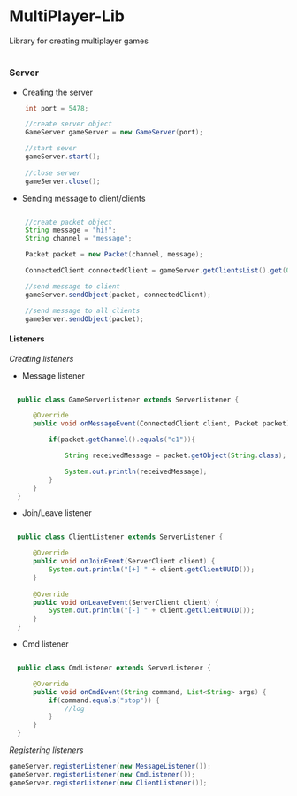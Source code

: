# MultiPlayer-Lib
Library for creating multiplayer games

#
<h3>Server</h3>

- Creating the server

```java
    int port = 5478;

    //create server object
    GameServer gameServer = new GameServer(port);

    //start sever
    gameServer.start();
    
    //close server
    gameServer.close();
```

- Sending message to client/clients

```java

    //create packet object
    String message = "hi!";
    String channel = "message";

    Packet packet = new Packet(channel, message);

    ConnectedClient connectedClient = gameServer.getClientsList().get(0);

    //send message to client
    gameServer.sendObject(packet, connectedClient);

    //send message to all clients
    gameServer.sendObject(packet);    
```

<h4>Listeners</h4>

*Creating listeners*

- Message listener

```java

  public class GameServerListener extends ServerListener {

      @Override
      public void onMessageEvent(ConnectedClient client, Packet packet) {

          if(packet.getChannel().equals("c1")){

              String receivedMessage = packet.getObject(String.class);

              System.out.println(receivedMessage);
          }
      }
  }  
```

- Join/Leave listener

```java

  public class ClientListener extends ServerListener {

      @Override
      public void onJoinEvent(ServerClient client) {
          System.out.println("[+] " + client.getClientUUID());
      }
      
      @Override
      public void onLeaveEvent(ServerClient client) {
          System.out.println("[-] " + client.getClientUUID());
      }
  }  
```

- Cmd listener

```java

  public class CmdListener extends ServerListener {

      @Override
      public void onCmdEvent(String command, List<String> args) {
          if(command.equals("stop")) {
              //log
          }
      }
  }  
```

*Registering listeners*

```java
gameServer.registerListener(new MessageListener());
gameServer.registerListener(new CmdListener());
gameServer.registerListener(new ClientListener());
```



